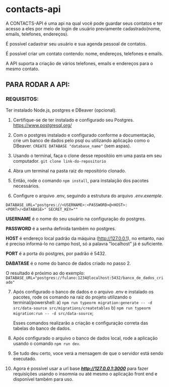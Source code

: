 # contacts-api
A CONTACTS-API é uma api na qual você pode guardar seus contatos e ter acesso a eles por meio de login de usuário previamente cadastrado(nome, emails, telefones, endereços).

É possível cadastrar seu usuário e sua agenda pessoal de contatos.

É possível criar um contato contendo: nome, endereços, telefones e emails.

A API suporta a criação de vários telefones, emails e endereços para o mesmo contato.

## PARA RODAR A API:

### REQUISITOS:
Ter instalado Node.js, postgres e DBeaver (opcional).

1) Certifique-se de ter instalado e configurado seu Postgres.
   https://www.postgresql.org/

2) Com o postgres instalado e configurado conforme a documentação, crie um banco de dados pelo psql ou utilizando aplicação como o DBeaver.
   `CREATE DATABASE "database_name"` (sem aspas).

3) Usando o terminal, faça o clone desse repositóio em uma pasta em seu computador.
	`git clone link-do-repositorio`

4) Abra um terminal na pasta raiz do repositório clonado.

5) Então, rode o comando `npm install`, para instalação dos pacotes necessários.

6) Configure o arquivo .env, seguindo a estrutura do arquivo *.env.exemple*.

`DATABASE_URL="postgres://<USERNAME>:<PASSWORD>@<HOST>:<PORT>/<DATABASE>"
SECRET_KEY=""`

**USERNAME** é o nome do seu usuário na configuração do postgres.

**PASSWORD** é a senha definida também no postgres.

**HOST** é endereço local padrão da máquina (http://127.0.0.1), no entanto, nao é preciso informá-lo no campo host, só a palavra "localhost" já é suficiente.

**PORT** é a porta do postgres, por padrão é 5432.

**DABATASE** é o nome do banco de dados criado no passo 2.

O resultado é próximo ao do exemplo:
`DATABASE_URL="postgres://fulano:1234@localhost:5432/banco_de_dados_criado"`

7) Após configurado o banco de dados e o arquivo .env e instalado os pacotes, rode os comando na raiz do projeto utilizando o terminal/powershell:
    a) `npm run typeorm migration:generate -- -d src/data-source src/migrations/createtables`
    b) `npm run typeorm migration:run -- -d src/data-source`;
    
    Esses comandos realizarão a criação e configuração correta das tabelas do banco de dados.

8) Após configurado o arquivo o banco de dados local, rode a aplicação usando o comando `npm run dev`.
9) Se tudo deu certo, voce verá a mensagem de que o servidor está sendo executado.

10) Agora é possível usar a url base ***http://127.0.0.1:3000*** para fazer requisições usando o insomnia ou até mesmo o aplicação front end e disponível também para uso.

